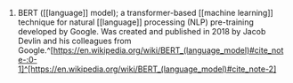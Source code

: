 1. BERT ([[language]] model); a transformer-based [[machine learning]] technique for natural [[language]] processing (NLP) pre-training developed by Google. Was created and published in 2018 by Jacob Devlin and his colleagues from Google.^[https://en.wikipedia.org/wiki/BERT_(language_model)#cite_note-:0-1]^[https://en.wikipedia.org/wiki/BERT_(language_model)#cite_note-2]